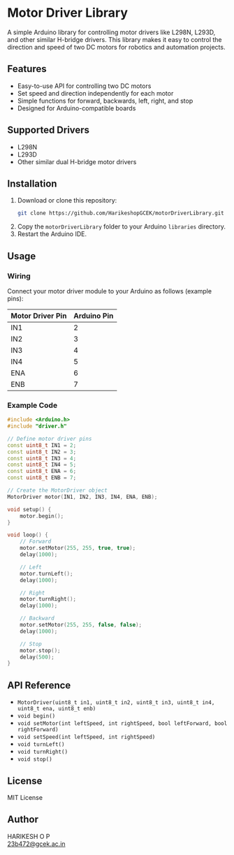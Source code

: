 # Motor Driver Library

A simple Arduino library for controlling motor drivers like L298N, L293D, and other similar H-bridge drivers. This library makes it easy to control the direction and speed of two DC motors for robotics and automation projects.

## Features

- Easy-to-use API for controlling two DC motors
- Set speed and direction independently for each motor
- Simple functions for forward, backwards, left, right, and stop
- Designed for Arduino-compatible boards

## Supported Drivers

- L298N
- L293D
- Other similar dual H-bridge motor drivers

## Installation

1. Download or clone this repository:
    ```sh
    git clone https://github.com/HarikeshopGCEK/motorDriverLibrary.git
    ```
2. Copy the `motorDriverLibrary` folder to your Arduino `libraries` directory.
3. Restart the Arduino IDE.

## Usage

### Wiring

Connect your motor driver module to your Arduino as follows (example pins):

| Motor Driver Pin | Arduino Pin |
|------------------|-------------|
| IN1              | 2           |
| IN2              | 3           |
| IN3              | 4           |
| IN4              | 5           |
| ENA              | 6           |
| ENB              | 7           |

### Example Code

```cpp
#include <Arduino.h>
#include "driver.h"

// Define motor driver pins
const uint8_t IN1 = 2;
const uint8_t IN2 = 3;
const uint8_t IN3 = 4;
const uint8_t IN4 = 5;
const uint8_t ENA = 6;
const uint8_t ENB = 7;

// Create the MotorDriver object
MotorDriver motor(IN1, IN2, IN3, IN4, ENA, ENB);

void setup() {
    motor.begin();
}

void loop() {
    // Forward
    motor.setMotor(255, 255, true, true);
    delay(1000);

    // Left
    motor.turnLeft();
    delay(1000);

    // Right
    motor.turnRight();
    delay(1000);

    // Backward
    motor.setMotor(255, 255, false, false);
    delay(1000);

    // Stop
    motor.stop();
    delay(500);
}
```

## API Reference

- `MotorDriver(uint8_t in1, uint8_t in2, uint8_t in3, uint8_t in4, uint8_t ena, uint8_t enb)`
- `void begin()`
- `void setMotor(int leftSpeed, int rightSpeed, bool leftForward, bool rightForward)`
- `void setSpeed(int leftSpeed, int rightSpeed)`
- `void turnLeft()`
- `void turnRight()`
- `void stop()`

## License

MIT License

## Author

HARIKESH O P  
[23b472@gcek.ac.in](mailto:23b472@gcek.ac.in)
